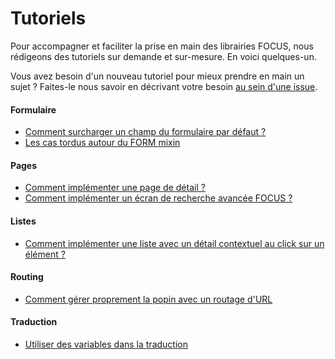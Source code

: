 # Tutoriels

Pour accompagner et faciliter la prise en main des librairies FOCUS, nous rédigeons des tutoriels sur demande et sur-mesure.
En voici quelques-un.

Vous avez besoin d'un nouveau tutoriel pour mieux prendre en main un sujet ? Faites-le nous savoir en décrivant votre besoin [au sein d'une issue](https://github.com/KleeGroup/focus-docs/issues).

#### Formulaire
- [Comment surcharger un champ du formulaire par défaut ?](surcharger-form-input.md)
- [Les cas tordus autour du FORM mixin](cas-tordus-form-mixin.md)

#### Pages
- [Comment implémenter une page de détail ?](detail.md)
- [Comment implémenter un écran de recherche avancée FOCUS ?](recherche-avancee.md)

#### Listes
- [Comment implémenter une liste avec un détail contextuel au click sur un élément ?](admin-list.md)

#### Routing
- [Comment gérer proprement la popin avec un routage d'URL](gestion-popin-apres-redirection.md)

#### Traduction
- [Utiliser des variables dans la traduction](traductions.md)
